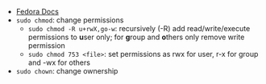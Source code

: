 - [Fedora Docs](https://docs.fedoraproject.org/en-US/fedora/latest/system-administrators-guide/basic-system-configuration/Gaining_Privileges/)
- `sudo chmod`: change permissions
    - `sudo chmod -R u+rwX,go-w`: recursively (-R) add read/write/execute permissions to **u**ser only; for **g**roup and **o**thers only remove write permission
    - `sudo chmod 753 <file>`: set permissions as rwx for user, r-x for group and -wx for others
- `sudo chown`: change ownership